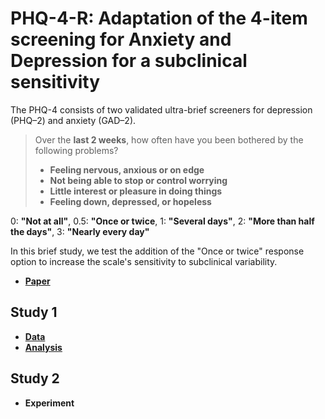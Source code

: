 # PHQ-4-R: Adaptation of the 4-item screening for Anxiety and Depression for a subclinical sensitivity


The PHQ-4 consists of two validated ultra-brief screeners for depression (PHQ–2) and anxiety (GAD–2).

> Over the **last 2 weeks**, how often have you been bothered by the following problems?
>
>   - **Feeling nervous, anxious or on edge**
>   - **Not being able to stop or control worrying**
>   - **Little interest or pleasure in doing things**
>   - **Feeling down, depressed, or hopeless**

0: **"Not at all"**, 0.5: **"Once or twice**, 1: **"Several days"**, 2: **"More than half the days"**, 3: **"Nearly every day"**

In this brief study, we test the addition of the "Once or twice" response option to increase the scale's sensitivity to subclinical variability.

- [**Paper**](https://dominiquemakowski.github.io/PHQ4R/study1/analysis.html)

## Study 1

- [**Data**](https://github.com/RealityBending/IllusionGameReliability/blob/main/data/preprocessed_questionnaires.csv)
- [**Analysis**](https://dominiquemakowski.github.io/PHQ4R/paper/manuscript.pdf)

## Study 2

- **Experiment**


